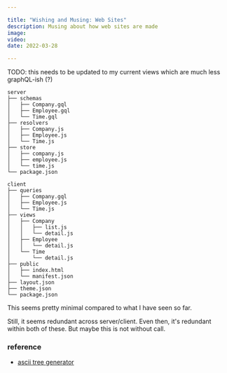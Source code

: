 ```yaml
---

title: "Wishing and Musing: Web Sites"
description: Musing about how web sites are made
image:
video:
date: 2022-03-28

---
```


TODO: this needs to be updated to my current views which are much less graphQL-ish (?)

```
server
├── schemas
│   ├── Company.gql
│   ├── Employee.gql
│   └── Time.gql
├── resolvers
│   ├── Company.js
│   ├── Employee.js
│   └── Time.js
├── store
│   ├── company.js
│   ├── employee.js
│   └── time.js
└── package.json
```

```
client
├── queries
│   ├── Company.gql
│   ├── Employee.js
│   └── Time.js
├── views
│   ├── Company
│   │   ├── list.js
│   │   └── detail.js
│   ├── Employee
│   │   └── detail.js
│   └── Time
│       └── detail.js
├── public
│   ├── index.html
│   └── manifest.json
├── layout.json
├── theme.json
└── package.json
```

This seems pretty minimal compared to what I have seen so far.

Still, it seems redundant across server/client.  Even then, it's redundant within both of these.  But maybe this is not without call.

### reference
- [ascii tree generator](https://tree.nathanfriend.io/)
